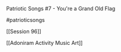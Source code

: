 Patriotic Songs #7 - You're a Grand Old Flag

#patrioticsongs 

[[Session 96]]

[[Adoniram Activity Music Art]]
